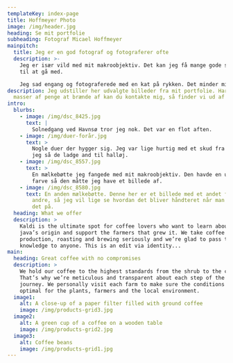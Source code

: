 ```yaml
---
templateKey: index-page
title: Hoffmeyer Photo
image: /img/header.jpg
heading: Se mit portfolie
subheading: Fotograf Micael Hoffmeyer
mainpitch:
  title: Jeg er en god fotograf og fotograferer ofte
  description: >-
    Jeg er især vild med mit makroobjektiv. Det kan jeg få mange gode stunder
    til at gå med.

    Jeg sad engang og fotograferede med en kat på rykken. Det minder mig om dengang en due satte sig på mit hoved mens jeg var ude og fiske med vaders.
description: Jeg udstiller her udvalgte billeder fra mit portfolie. Har du
  masser af penge at brænde af kan du kontakte mig, så finder vi ud af noget.
intro:
  blurbs:
    - image: /img/dsc_8425.jpg
      text: |
        Solnedgang ved Havnsø tror jeg nok. Det var en flot aften.
    - image: /img/duer-forår.jpg
      text: >
        Nogle duer der hygger sig. Jeg var lige hurtig med et skud fra hoften da
        jeg så de ladge and til halløj.
    - image: /img/dsc_8557.jpg
      text: >
        En mælkebøtte jeg fangede med mit makroobjektiv. Den havde en underlig
        farve så den måtte jeg have et billede af.
    - image: /img/dsc_8580.jpg
      text: En anden mælkebøtte. Denne her er et billede med et andet format end de
        andre, så jeg vil lige se hvordan det bliver håndteret når man putter
        det på.
  heading: What we offer
  description: >
    Kaldi is the ultimate spot for coffee lovers who want to learn about their
    java’s origin and support the farmers that grew it. We take coffee
    production, roasting and brewing seriously and we’re glad to pass that
    knowledge to anyone. This is an edit via identity...
main:
  heading: Great coffee with no compromises
  description: >
    We hold our coffee to the highest standards from the shrub to the cup.
    That’s why we’re meticulous and transparent about each step of the coffee’s
    journey. We personally visit each farm to make sure the conditions are
    optimal for the plants, farmers and the local environment.
  image1:
    alt: A close-up of a paper filter filled with ground coffee
    image: /img/products-grid3.jpg
  image2:
    alt: A green cup of a coffee on a wooden table
    image: /img/products-grid2.jpg
  image3:
    alt: Coffee beans
    image: /img/products-grid1.jpg
---
```

